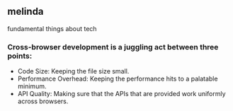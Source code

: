 ## melinda  

fundamental things about tech 


### Cross-browser development is a juggling act between three points:

+ Code Size: Keeping the file size small.
+ Performance Overhead: Keeping the performance hits to a palatable minimum.
+ API Quality: Making sure that the APIs that are provided work uniformly across browsers.


